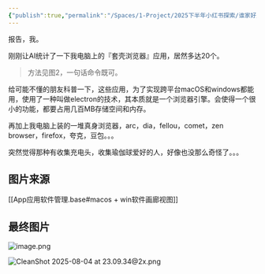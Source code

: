 ```yaml
---
{"publish":true,"permalink":"/Spaces/1-Project/2025下半年小红书探索/谁家好人往电脑上装20多个浏览器？.md","created":"2025-07-31","modified":"2025-08-14","cssclasses":""}
---
```



报告，我。

刚刚让AI统计了一下我电脑上的『套壳浏览器』应用，居然多达20个。

> 方法见图2，一句话命令既可。

给可能不懂的朋友科普一下，这些应用，为了实现跨平台macOS和windows都能用，使用了一种叫做electron的技术，其本质就是一个浏览器引擎。会使得一个很小的功能，都要占用几百MB存储空间和内存。

再加上我电脑上装的一堆真身浏览器，arc，dia，fellou，comet，zen browser，firefox，夸克，豆包。。。

突然觉得那种有收集充电头，收集瑜伽球爱好的人，好像也没那么奇怪了。。。

## 图片来源

[[App应用软件管理.base#macos + win软件画廊视图]]

## 最终图片

![image.png](https://pub-pic.oldwinter.top/2025/08/d7f75d9a1afa73f08242458b221aedef.png)

![CleanShot 2025-08-04 at 23.09.34@2x.png](https://pub-pic.oldwinter.top/2025/08/e4baa5cdb9945a562fef4d0dbff3ef34.png)
